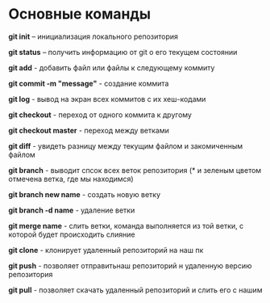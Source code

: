 # Основные команды

**git init** – инициализация локального репозитория

**git status** – получить информацию от git о его текущем состоянии

**git add** - добавить файл или файлы к следующему коммиту

**git commit -m "message"** - создание коммита

**git log** - вывод на экран всех коммитов с их хеш-кодами

**git checkout** - переход от одного коммита к другому

**git checkout master** - переход между ветками

**git diff** - увидеть разницу между текущим файлом и закомиченным файлом

**git branch** - выводит спсок всех веток репозитория (* и зеленым цветом отмечена ветка, где мы находимся)

**git branch new name** - создать новую ветку

**git branch -d name** - удаление ветки

**git merge name** - слить ветки, команда выполняется из той ветки, с которой будет происходить слияние

**git clone** - клонирует удаленный репозиторий на наш пк

**git push** - позволяет отправитьнаш репозиторий н удаленную версию репозитория

**git pull** - позволяет скачать удаленный репозиторий и слить его с нашим